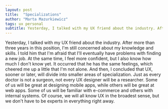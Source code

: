 ```yaml
---
layout: post
title:  "Specializations"
author: "Marta Mazurkiewicz"
tags: ux personal
subtitle: Yesterday, I talked with my UX friend about the industry. After more than three years in this position, I'm still concerned about my knowledge and skills.
---
```


Yesterday, I talked with my UX friend about the industry. After more than three years in this position, I'm still concerned about my knowledge and skills. I told him that I'm afraid that I'll eventually have problems with finding a new job. At the same time, I feel more confident, but I also know how much I don't know yet. It occurred that he has the same feelings, which cheered me up a little that I'm not alone. And then, I concluded that UX, sooner or later, will divide into smaller areas of specialization. Just as every doctor is not a surgeon, not every UX designer will be a researcher. Some of us will be great at designing mobile apps, while others will be great at web apps. Some of us will be familiar with e-commerce and others with internal systems. Of course, we will all know UX in the broadest sense, but we don't have to be experts in everything right away. 
